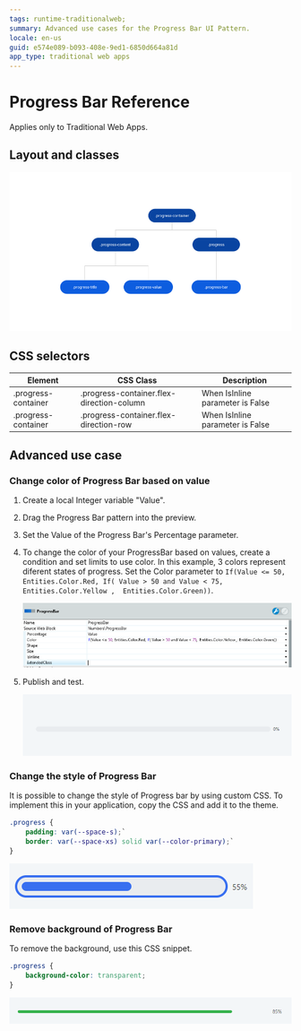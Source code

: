 ```yaml
---
tags: runtime-traditionalweb; 
summary: Advanced use cases for the Progress Bar UI Pattern.
locale: en-us
guid: e574e089-b093-408e-9ed1-6850d664a81d
app_type: traditional web apps
---
```


# Progress Bar Reference

<div class="info" markdown="1">

Applies only to Traditional Web Apps.

</div>

## Layout and classes

![](<images/progressbar-6-diag.png?width=650>)

## CSS selectors

| **Element** |  **CSS Class** |  **Description**  |
| --- | --- | --- |
| .progress-container | .progress-container.flex-direction-column |  When IsInline parameter is False  |
| .progress-container | .progress-container.flex-direction-row |  When IsInline parameter is False  |

## Advanced use case

### Change color of Progress Bar based on value

1. Create a local Integer variable "Value".

1. Drag the Progress Bar pattern into the preview.

1. Set the Value of the Progress Bar's Percentage parameter.

1. To change the color of your ProgressBar based on values, create a condition and set limits to use color. In this example, 3 colors represent diferent states of progress. Set the Color parameter to `If(Value <= 50, Entities.Color.Red, If( Value > 50 and Value < 75,  Entities.Color.Yellow ,  Entities.Color.Green))`.

    ![](<images/progressbar-7-ss.png>)

1. Publish and test.

    ![](<images/progressbar-5.gif>)

### Change the style of Progress Bar

It is possible to change the style of Progress bar by using custom CSS. To implement this in your application, copy the CSS and add it to the theme.

```css
.progress {
    padding: var(--space-s);`
    border: var(--space-xs) solid var(--color-primary);`
}
```

![](<images/progressbar-8.png>)

### Remove background of Progress Bar

To remove the background, use this CSS snippet.

```css
.progress {
    background-color: transparent;
}
```

![](<images/progressbar-9.png>)
